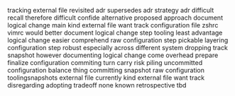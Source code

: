 tracking external file revisited adr supersedes adr strategy adr difficult recall therefore difficult confide alternative proposed approach document logical change main kind external file want track configuration file zshrc vimrc would better document logical change step tooling least advantage logical change easier comprehend raw configuration step pickable layering configuration step robust especially across different system dropping track snapshot however documenting logical change come overhead prepare finalize configuration commiting turn carry risk piling uncommitted configuration balance thing committing snapshot raw configuration toolingsnapshots external file currently kind external file want track disregarding adopting tradeoff none known retrospective tbd